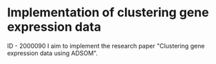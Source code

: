 # Implementation of clustering gene expression data

ID - 2000090
I aim to implement the research paper "Clustering gene expression data using ADSOM".